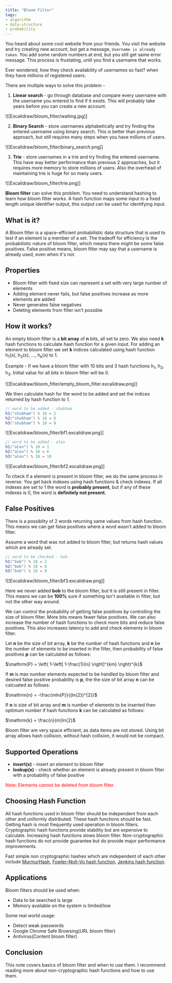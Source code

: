 ```yaml
---
title: "Bloom Filter"
tags:
- algorithm
- data-structure
- probability
---
```


You heard about some cool website from your friends. You visit the website and try creating new account, but get a message, `Username is already taken`. You add some random numbers at end, but you still get same error message. This process is frustating, until you find a username that works.

Ever wondered, how they check availability of usernames so fast? when they have millions of registered users.

There are multiple ways to solve this problem -
1. **Linear search** - go through database and compare every username with the username you entered to find if it exists. This will probably take years before you can create a new account.

![[Excalidraw/bloom_filter/waiting.jpg]]

2. **Binary Search** - store usernames alphabetically and try finding the entered username using binary search. This is better than previous approach, but still requires many steps when you have millions of users.

![[Excalidraw/bloom_filter/binary_search.png]]

3. **Trie** - store usernames in a trie and try finding the entered username. This have way better performance than previous 2 approaches, but it requires more memory to store millions of users. Also the overhead of maintaining trie is huge for so many users.

![[Excalidraw/bloom_filter/trie.png]]

**Bloom filter** can solve this problem. You need to understand hashing to learn how bloom filter works. A hash function maps some input to a fixed length unique identifier output, this output can be used for identifying input.

## What is it?
A Bloom filter is a space-efficient probabilistic data structure that is used to test if an element is a member of a set. The tradeoff for efficiency is the probabilistic nature of bloom filter, which means there might be some false positives. False positive means, bloom filter may say that a username is already used, even when it's not.

## Properties
- Bloom filter with fixed size can represent a set with very large number of elements
- Adding element never fails, but false positives increase as more elements are added
- Never generates false negatives
- Deleting elements from filter isn't possible

## How it works?
An empty bloom filter is a **bit array** of **n**  bits, all set to zero. We also need **k** hash functions to calculate hash function for a given input. For adding an element to bloom filter we set **k** indices calculated using hash function h<sub>1</sub>(x), h<sub>2</sub>(x), ..., h<sub>k</sub>(x) to 1.

Example - If we have a bloom filter with 10 bits and 3 hash functions h<sub>1</sub>, h<sub>2</sub>, h<sub>3</sub>. Initial value for all bits in bloom filter will be 0. 

![[Excalidraw/bloom_filter/empty_bloom_filter.excalidraw.png]]

We then calculate hash for the word to be added and set the indices returned by hash function to 1.
```java
// word to be added - shubham
h1("shubham") % 10 = 2
h2("shubham") % 10 = 6
h3("shubham") % 10 = 9
```

![[Excalidraw/bloom_filter/bf1.excalidraw.png]]

```java
// word to be added - alex
h1("alex") % 10 = 1
h2("alex") % 10 = 6
h3("alex") % 10 = 10
```

![[Excalidraw/bloom_filter/bf2.excalidraw.png]]

To check if a element is present in bloom filter, we do the same process in reverse. You get back indexes using hash functions & check indexes. If all indexes are set to 1 the word is **probably present**, but if any of these indexes is 0, the word is **definitely not present**.

## False Positives

There is a possiblity of 2 words returning same values from hash function. This means we can get false positives where a word wasn't added to bloom filter.

Assume a word that was not added to bloom filter, but returns hash values which are already set.

```java
// word to be checked - bob
h1("bob") % 10 = 2
h2("bob") % 10 = 6
h3("bob") % 10 = 9
```

![[Excalidraw/bloom_filter/bf3.excalidraw.png]]

Here we never added **bob** to the bloom filter, but it is still present in filter. This means we can be **100%** sure if something isn't available in filter, but not the other way around.

We can control the probability of getting false positives by controlling the size of bloom filter. More bits means fewer false positives. We can also increase the number of hash functions to check more bits and reduce false positives. This also increases latency to add and check elements in bloom filter.

Let **n** be the size of bit array, **k** be the number of hash functions and **n** be the number of elements to be inserted in the filter, then probability of false positives **p** can be calculated as follows:

$\mathrm{P} = \left( 1-\left[ 1-\frac{1}{n} \right]^{km} \right)^{k}$

If **m** is max number elements expected to be handled by bloom filter and desired false positive probability is **p**, the the size of bit array **n** can be calcuated as follows:

$\mathrm{n} = -\frac{mln{P}}{(ln{2})^{2}}$

If **n** is size of bit array and **m** is number of elements to be inserted then optimum number if hash functions **k** can be calculated as follows:

$\mathrm{k} = \frac{n}{m}ln{2}$

Bloom filter are very space efficient, as data items are not stored. Using bit array allows hash collision, without hash collision, it would not be compact.

## Supported Operations
- **insert(x)** - insert an element to bloom filter
- **lookup(x)** - check whether an element is already present in bloom filter with a probability of false positive
<span style="color: red;">
Note: Elements cannot be deleted from bloom filter.
</span>

## Choosing Hash Function
All hash functions used in bloom filter should be independent from each other and uniformly distributed. These hash functions should be fast. Getting hash is most frequently used operation in bloom filters. Cryptographic hash functions provide stability but are expensive to calculate. Increasing hash functions slows bloom filter. Non-cryptographic hash functions do not provide guarantee but do provide major performance improvements.

Fast simple non cryptographic hashes which are independent of each other include [MurmurHash](https://en.wikipedia.org/wiki/MurmurHash), [Fowler–Noll–Vo hash function](https://en.wikipedia.org/wiki/Fowler%E2%80%93Noll%E2%80%93Vo_hash_function), [Jenkins hash function](https://en.wikipedia.org/wiki/Jenkins_hash_function).

## Applications
Bloom filters should be used when:
- Data to be searched is large
- Memory available on the system is limited/low

Some real world usage:
- Detect weak passwords
- Google Chrome Safe Browsing(URL bloom filter)
- Antivirus(Content bloom filter)

## Conclusion
This note covers basics of bloom filter and when to use them. I recommend reading more about non-cryptographic hash functions and how to use them.